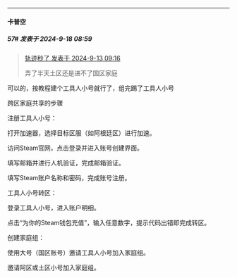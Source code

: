 ﻿
*****

####  卡普空  
##### 57#       发表于 2024-9-18 08:59

<blockquote><a href="httphttps://bbs.saraba1st.com/2b/forum.php?mod=redirect&amp;goto=findpost&amp;pid=66190632&amp;ptid=2199076" target="_blank">轨迹秒了 发表于 2024-9-13 09:16</a>

弄了半天土区还是进不了国区家庭</blockquote>
可以的，按教程建个工具人小号就行了，组完踢了工具人小号

‌跨区家庭共享的步骤‌

‌注册‌工具人小号‌：

打开加速器，选择目标区服（如‌阿根廷区）进行加速。

访问‌Steam官网，点击登录并进入账号创建界面。

填写邮箱并进行人机验证，完成邮箱验证。

填写Steam账户名称和密码，完成账号注册。

‌工具人小号转区‌：

登录工具人小号，进入账户明细。

点击“为你的Steam钱包充值”，输入任意数字，提示代码出错即完成转区。

‌创建‌家庭组‌：

使用大号（国区账号）邀请工具人小号加入家庭组。

邀请阿区或‌土区小号加入家庭组。

